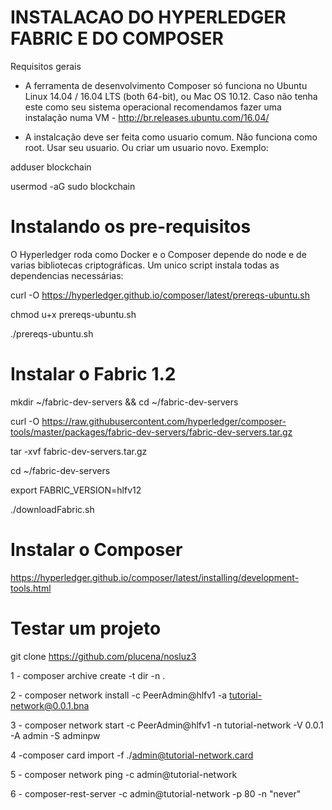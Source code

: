 
# INSTALACAO DO HYPERLEDGER FABRIC E DO COMPOSER

Requisitos gerais 

- A ferramenta de desenvolvimento Composer só funciona no  Ubuntu Linux 14.04 / 16.04 LTS (both 64-bit), ou Mac OS 10.12. Caso não tenha este como seu sistema operacional recomendamos fazer uma instalação numa VM - http://br.releases.ubuntu.com/16.04/

- A instalcação deve ser feita como usuario comum. Não funciona como root. Usar seu usuario. Ou criar um usuario novo. Exemplo:

adduser blockchain

usermod -aG sudo blockchain

# Instalando os pre-requisitos 

O Hyperledger roda como Docker e o Composer depende do node e de varias bibliotecas criptográficas. Um unico script instala todas as dependencias necessárias:

curl -O https://hyperledger.github.io/composer/latest/prereqs-ubuntu.sh

chmod u+x prereqs-ubuntu.sh

./prereqs-ubuntu.sh


# Instalar o Fabric 1.2

mkdir ~/fabric-dev-servers && cd ~/fabric-dev-servers

curl -O https://raw.githubusercontent.com/hyperledger/composer-tools/master/packages/fabric-dev-servers/fabric-dev-servers.tar.gz

tar -xvf fabric-dev-servers.tar.gz

cd ~/fabric-dev-servers

export FABRIC_VERSION=hlfv12

./downloadFabric.sh


# Instalar o Composer

https://hyperledger.github.io/composer/latest/installing/development-tools.html


# Testar um projeto

git clone https://github.com/plucena/nosluz3


1 - composer archive create -t dir -n .

2 - composer network install -c PeerAdmin@hlfv1 -a tutorial-network@0.0.1.bna 

3 - composer network start -c PeerAdmin@hlfv1  -n tutorial-network -V 0.0.1 -A admin -S adminpw

4 -composer card import -f ./admin@tutorial-network.card

5 - composer network ping -c admin@tutorial-network

6 - composer-rest-server -c admin@tutorial-network -p 80 -n "never"
